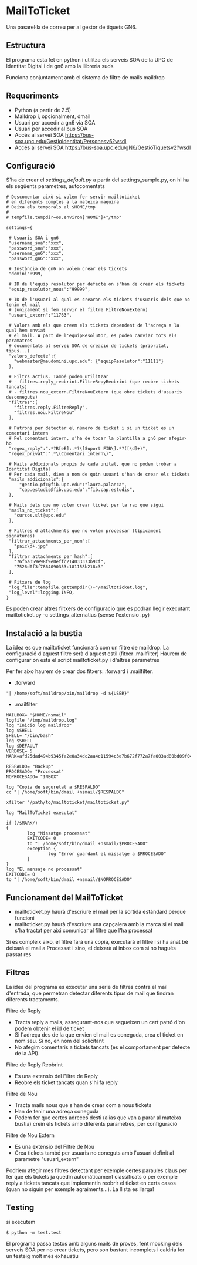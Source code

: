 MailToTicket
============

Una pasarel·la de correu per al gestor de tiquets GN6.

Estructura
----------

El programa esta fet en python i utilitza els serveis SOA de la UPC de Identitat Digital i de gn6 amb la llibreria suds

Funciona conjuntament amb el sistema de filtre de mails maildrop

Requeriments
------------

* Python (a partir de 2.5)
* Maildrop i, opcionalment, dmail
* Usuari per accedir a gn6 via SOA
* Usuari per accedir al bus SOA
* Accés al servei SOA https://bus-soa.upc.edu/GestioIdentitat/Personesv6?wsdl
* Accés al servei SOA https://bus-soa.upc.edu/gN6/GestioTiquetsv2?wsdl

Configuració
------------

S'ha de crear el _settings_default.py_ a partir del settings_sample.py, on hi ha els següents parametres,
autocomentats

 ```
# Descomentar això si volem fer servir mailtoticket 
# en diferents comptes a la mateixa maquina
# Deixa els temporals al $HOME/tmp
# 
# tempfile.tempdir=os.environ['HOME']+"/tmp"

settings={

  # Usuaris SOA i gn6
  "username_soa":"xxx",
  "password_soa":"xxx",
  "username_gn6":"xxx",
  "password_gn6":"xxx",

  # Instància de gn6 on volem crear els tickets
  "domini":999,

  # ID de l'equip resolutor per defecte on s'han de crear els tickets
  "equip_resolutor_nous":"99999",

  # ID de l'usuari al qual es crearan els tickets d'usuaris dels que no tenim el mail
  # (unicament si fem servir el filtre FiltreNouExtern)
  "usuari_extern":"11763",

  # Valors amb els que creem els tickets dependent de l'adreça a la qual hem enviat 
  # el mail. A part de l'equipResolutor, es poden canviar tots els paramatres 
  # documentats al servei SOA de creació de tickets (prioritat, tipus...)
  "valors_defecte":{
    "webmaster@meudomini.upc.edu": {"equipResolutor":"11111"}
  },

  # Filtrs actius. També podem utilitzar 
  # - filtres.reply_reobrint.FiltreRepyReobrint (que reobre tickets tancats)
  # - filtres.nou_extern.FiltreNouExtern (que obre tickets d'usuaris desconeguts)
  "filtres":[
    "filtres.reply.FiltreReply",
    "filtres.nou.FiltreNou"
  ],

  # Patrons per detectar el número de ticket i si un ticket es un comentari intern
  # Pel comentari intern, s'ha de tocar la plantilla a gn6 per afegir-ho
  "regex_reply":".*?R[eE]:.*?\[Suport FIB\].*?([\d]+)",
  "regex_privat":".*\(Comentari intern\)",

  # Mails addicionals propis de cada unitat, que no podem trobar a Identitat Digital
  # Per cada mail, diem a nom de quin usuari s'han de crear els tickets
  "mails_addicionals":{
      "gestio.pfc@fib.upc.edu":"laura.palanca",
      "cap.estudis@fib.upc.edu":"fib.cap.estudis",
  },

  # Mails dels que no volem crear ticket per la rao que sigui
  "mails_no_ticket":[
    "cursos.slt@upc.edu"
  ],

  # Filtres d'attachments que no volem processar (típicament signatures)
  "filtrar_attachments_per_nom":[
    "paic\d+.jpg"
  ],
  "filtrar_attachments_per_hash":[
    "76f6a359e98f9e0effc214033373b9cf",
    "7526d0f3f7864090353c181158b218c3"
  ],

  # Fitxers de log
  "log_file":tempfile.gettempdir()+"/mailtoticket.log",
  "log_level":logging.INFO,
} 

```

Es poden crear altres filtxers de configuracio que es podran llegir executant mailtoticket.py -c settings_alternatius (sense l'extensio .py)

Instalació a la bustia
----------------------

La idea es que mailtoticket funcionarà com un filtre de maildrop. 
La configuració d'aquest filtre serà d'aquest estil (fitxer .mailfilter)
Haurem de configurar on està el script mailtoticket.py i d'altres paràmetres

Per fer aixo haurem de crear dos fitxers: .forward i .mailfilter. 

* .forward
```
"| /home/soft/maildrop/bin/maildrop -d ${USER}"
```

* .mailfilter
```
MAILBOX= "$HOME/nsmail" 
logfile "/tmp/maildrop.log" 
log "Inicio log maildrop" 
log $SHELL
SHELL= "/bin/bash" 
log $SHELL
log $DEFAULT
VERBOSE= 5
MARK=afd25dad494b9345fa2e0a34dc2aa4c11594c3e7b672f772a7fa003ad80bd09f045a170213ae2ba4f47eb8043ac61a56e44ff031a014b82f7508bc5543960138

RESPALDO= "Backup" 
PROCESADO= "Processat" 
NOPROCESADO= "INBOX" 

log "Copia de seguretat a $RESPALDO" 
cc "| /home/soft/bin/dmail +nsmail/$RESPALDO" 

xfilter "/path/to/mailtoticket/mailtoticket.py" 

log "MailToTicket executat" 

if (/$MARK/)
{
        log "Missatge processat" 
        EXITCODE= 0
        to "| /home/soft/bin/dmail +nsmail/$PROCESADO" 
        exception {
                log "Error guardant el missatge a $PROCESADO" 
        }
}
log "El mensaje no processat" 
EXITCODE= 0
to "| /home/soft/bin/dmail +nsmail/$NOPROCESADO" 
```


Funcionament del MailToTicket
-----------------------------

* mailtoticket.py haurà d'escriure el mail per la sortida estàndard perque funcioni
* mailtoticket.py haurà d'escriure una capçalera amb la marca si el mail s'ha tractat per aixi comunicar al filtre que l'ha processat

Si es compleix aixo, el filtre farà una copia, executarà el filtre i si ha anat bé deixarà el mail a Processat i sino, el deixarà al inbox com si no hagués passat res


Filtres
-------

La idea del programa es executar una sèrie de filtres contra el mail d'entrada, que permetran detectar diferents tipus de mail que tindran
diferents tractaments.

Filtre de Reply

* Tracta reply a mails, assegurant-nos que segueixen un cert patró d'on podem obtenir el id de ticket
* Si l'adreça des de la que envien el mail es coneguda, crea el ticket en nom seu. Si no, en nom del solicitant
* No afegim comentaris a tickets tancats (es el comportament per defecte de la API).

Filtre de Reply Reobrint

* Es una extensio del Filtre de Reply
* Reobre els ticket tancats quan s'hi fa reply

Filtre de Nou

* Tracta mails nous que s'han de crear com a nous tickets
* Han de tenir una adreça coneguda
* Podem fer que certes adreces desti (alias que van a parar al mateixa bustia) crein els tickets amb diferents parametres, per configuració

Filtre de Nou Extern

* Es una extensio del Filtre de Nou
* Crea tickets també per usuaris no coneguts amb l'usuari definit al parametre "usuari_extern"


Podriem afegir mes filtres detectant per exemple certes paraules claus per fer que els tickets ja quedin automàticament classificats o per exemple reply a tickets tancats que implementin reobrir el ticket en certs casos (quan no siguin per exemple agraiments...). La llista es llarga!

Testing
-------

si executem

    $ python -m test.test

El programa passa testos amb alguns mails de proves, fent mocking dels serveis SOA per no crear tickets, pero son bastant incomplets i caldria fer un testeig molt mes exhaustiu
